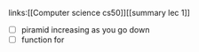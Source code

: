 links:[[Computer science cs50]][[summary lec 1]]

- [ ] piramid increasing as you go down
- [ ] function for